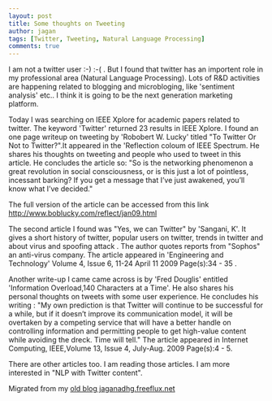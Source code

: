 ```yaml
---
layout: post
title: Some thoughts on Tweeting
author: jagan
tags: [Twitter, Tweeting, Natural Language Processing]
comments: true
---
```

I am not a twitter user :-) :-( . But I found that twitter has an importent role in my professional area (Natural Language Processing). Lots of R&D activities are happening related to blogging and microbloging, like 'sentiment analysis' etc.. I think it is going to be the next generation marketing  platform.

 Today I was searching on IEEE Xplore for academic papers related to twitter. The keyword 'Twitter' returned 23 results in IEEE Xplore. I found an one page writeup on tweeting by 'Robobert W. Lucky' titled "To Twitter Or Not to Twitter?".It appeared in the 'Reflection coloum of IEEE Spectrum. He shares his thoughts on tweeting and people who used to tweet in this article. He concludes the article so:
"So is the networking phenomenon a great revolution in social consciousness, or is this just a lot of pointless, incessant barking? If you get a message that I’ve just awakened, you’ll know what I’ve decided." 

The full version of the article can be accessed from this link http://www.boblucky.com/reflect/jan09.html

The second article I found was "Yes, we can Twitter" by 'Sangani, K'. It gives a short history of twitter, popular users on twitter, trends in twitter and about virus and spoofing attack . The author quotes reports from "Sophos" an anti-virus company. The article appeared in 'Engineering and Technology' Volume 4,  Issue 6,  11-24 April 11 2009 Page(s):34 - 35 . 

Another write-up I came came across is by 'Fred Douglis' entitled 'Information Overload,140 Characters at a Time'. He also shares his personal thoughts on tweets with some user experience. He concludes his writing :
        "My own prediction is that Twitter
        will continue to be successful
        for a while, but if it doesn’t improve
        its communication model, it will be
        overtaken by a competing service
        that will have a better handle on
        controlling information and permitting
        people to get high-value content
        while avoiding the dreck. Time
        will tell." 
The article appeared in Internet Computing, IEEE,Volume 13,  Issue 4,  July-Aug. 2009 Page(s):4 - 5.

There are other articles too. I am reading those articles. I am more interested in "NLP with Twitter content".


Migrated from my [old blog jaganadhg.freeflux.net](https://web.archive.org/web/20160323193721/http://jaganadhg.freeflux.net/blog)
